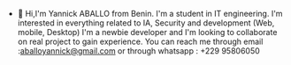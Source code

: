 - 👋 Hi,I'm Yannick ABALLO from Benin. I'm a student in IT engineering. 
I'm interested in everything related to IA, Security and development (Web,  mobile, Desktop) 
I'm a newbie developer and I'm looking to collaborate on real project to gain experience. 
You can reach me through email :aballoyannick@gmail.com or through whatsapp : +229 95806050

